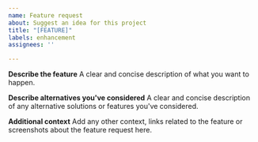 ```yaml
---
name: Feature request
about: Suggest an idea for this project
title: "[FEATURE]"
labels: enhancement
assignees: ''

---
```


**Describe the feature**
A clear and concise description of what you want to happen.

**Describe alternatives you've considered**
A clear and concise description of any alternative solutions or features you've considered.

**Additional context**
Add any other context, links related to the feature or screenshots about the feature request here.
